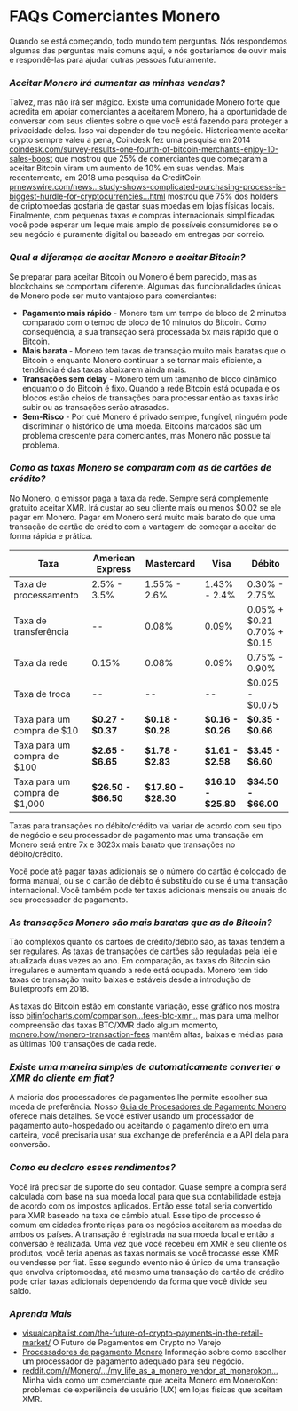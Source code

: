 # FAQs Comerciantes Monero

Quando se está começando, todo mundo tem perguntas. Nós respondemos algumas das perguntas mais comuns aqui, e nós gostariamos de ouvir mais e respondê-las para ajudar outras pessoas futuramente.

### _Aceitar Monero irá aumentar as minhas vendas?_

Talvez, mas não irá ser mágico. Existe uma comunidade Monero forte que acredita em apoiar comerciantes a aceitarem Monero, há a oportunidade de conversar com seus clientes sobre o que você está fazendo para proteger a privacidade deles. Isso vai depender do teu negócio. Historicamente aceitar crypto sempre valeu a pena, Coindesk fez uma pesquisa em 2014 [coindesk.com/survey-results-one-fourth-of-bitcoin-merchants-enjoy-10-sales-boost](https://www.coindesk.com/survey-results-one-fourth-of-bitcoin-merchants-enjoy-10-sales-boost) que mostrou que 25% de comerciantes que começaram a aceitar Bitcoin viram um aumento de 10% em suas vendas. Mais recentemente, em 2018 uma pesquisa da CreditCoin [prnewswire.com/news...study-shows-complicated-purchasing-process-is-biggest-hurdle-for-cryptocurrencies...html](https://www.prnewswire.com/news-releases/new-study-shows-complicated-purchasing-process-is-biggest-hurdle-for-cryptocurrencies-300674527.html) mostrou que 75% dos holders de criptomoedas gostaria de gastar suas moedas em lojas físicas locais. Finalmente, com pequenas taxas e compras internacionais simplificadas você pode esperar um leque mais amplo de possíveis consumidores se o seu negócio é puramente digital ou baseado em entregas por correio.

### _Qual a diferança de aceitar Monero e aceitar Bitcoin?_

Se preparar para aceitar Bitcoin ou Monero é bem parecido, mas as blockchains se comportam diferente. Algumas das funcionalidades únicas de Monero pode ser muito vantajoso para comerciantes:

- **Pagamento mais rápido** - Monero tem um tempo de bloco de 2 minutos comparado com o tempo de bloco de 10 minutos do Bitcoin. Como consequência, a sua transação será processada 5x mais rápido que o Bitcoin.
- **Mais barata** - Monero tem taxas de transação muito mais baratas que o Bitcoin e enquanto Monero continuar a se tornar mais eficiente, a tendência é das taxas abaixarem ainda mais.
- **Transações sem delay** - Monero tem um tamanho de bloco dinâmico enquanto o do Bitcoin é fixo. Quando a rede Bitcoin está ocupada e os blocos estão cheios de transações para processar então as taxas irão subir ou as transações serão atrasadas.
- **Sem-Risco** - Por quê Monero é privado sempre, fungível, ninguém pode discriminar o histórico de uma moeda. Bitcoins marcados são um problema crescente para comerciantes, mas Monero não possue tal problema.

### _Como as taxas Monero se comparam com as de cartões de crédito?_

No Monero, o emissor paga a taxa da rede. Sempre será complemente gratuito aceitar XMR. Irá custar ao seu cliente mais ou menos $0.02 se ele pagar em Monero. Pagar em Monero será muito mais barato do que uma transação de cartão de crédito com a vantagem de começar a aceitar de forma rápida e prática.

| Taxa | American Express | Mastercard | Visa | Débito |
|--|--|--|--|--|
| Taxa de processamento | 2.5% - 3.5% | 1.55% - 2.6% | 1.43% - 2.4% | 0.30% - 2.75% |
| Taxa de transferência | -- | 0.08% | 0.09% | 0.05% + $0.21 0.70% + $0.15 |
| Taxa da rede | 0.15% | 0.08% | 0.09% | 0.75% - 0.90% |
| Taxa de troca | -- | -- | -- | $0.025 - $0.075 |
| Taxa para um compra de $10 | **$0.27 - $0.37** | **$0.18 - $0.28** | **$0.16 - $0.26** | **$0.35 - $0.66** |
| Taxa para um compra de $100 | **$2.65 - $6.65** | **$1.78 - $2.83** | **$1.61 - $2.58** | **$3.45 - $6.60** |
| Taxa para um compra de $1,000 | **$26.50 - $66.50** | **$17.80 - $28.30** | **$16.10 - $25.80** | **$34.50 - $66.00** |

Taxas para transações no débito/crédito vai variar de acordo com seu tipo de negócio e seu processador de pagamento mas uma transação em Monero será entre 7x e 3023x mais barato que transações no débito/crédito.

Você pode até pagar taxas adicionais se o número do cartão é colocado de forma manual, ou se o cartão de débito é substituído ou se é uma transação internacional. Você também pode ter taxas adicionais mensais ou anuais do seu processador de pagamento.

### _As transações Monero são mais baratas que as do Bitcoin?_

Tão complexos quanto os cartões de crédito/débito são, as taxas tendem a ser regulares. As taxas de transações de cartões são reguladas pela lei e atualizada duas vezes ao ano. Em comparação, as taxas do Bitcoin são irregulares e aumentam quando a rede está ocupada. Monero tem tido taxas de transação muito baixas e estáveis desde a introdução de Bulletproofs em 2018.

As taxas do Bitcoin estão em constante variação, esse gráfico nos mostra isso [bitinfocharts.com/comparison...fees-btc-xmr...](https://bitinfocharts.com/comparison/transactionfees-btc-xmr-sma7.html#1y) mas para uma melhor compreensão das taxas BTC/XMR dado algum momento, [monero.how/monero-transaction-fees](https://www.monero.how/monero-transaction-fees) mantêm altas, baixas e médias para as últimas 100 transações de cada rede.

### _Existe uma maneira simples de automaticamente converter o XMR do cliente em fiat?_

A maioria dos processadores de pagamentos lhe permite escolher sua moeda de preferência. Nosso [Guia de Procesadores de Pagamento Monero](https://www.monerooutreach.org/merchants/monero-payment-processor-guide.html) oferece mais detalhes. Se você estiver usando um processador de pagamento auto-hospedado ou aceitando o pagamento direto em uma carteira, você precisaria usar sua exchange de preferência e a API dela para conversão.

### _Como eu declaro esses rendimentos?_

Você irá precisar de suporte do seu contador. Quase sempre a compra será calculada com base na sua moeda local para que sua contabilidade esteja de acordo com os impostos aplicados. Então esse total seria convertido para XMR baseado na taxa de câmbio atual. Esse tipo de processo é comum em cidades fronteiriças para os negócios aceitarem as moedas de ambos os países. A transação é registrada na sua moeda local e então a conversão é realizada. Uma vez que você recebeu em XMR e seu cliente os produtos, você teria apenas as taxas normais se você trocasse esse XMR ou vendesse por fiat. Esse segundo evento não é único de uma transação que envolva criptomoedas, até mesmo uma transação de cartão de crédito pode criar taxas adicionais dependendo da forma que você divide seu saldo.

### _Aprenda Mais_

- [visualcapitalist.com/the-future-of-crypto-payments-in-the-retail-market/](https://www.visualcapitalist.com/the-future-of-crypto-payments-in-the-retail-market/)
O Futuro de Pagamentos em Crypto no Varejo
- [Processadores de pagamento Monero](https://www.monerooutreach.org/merchants/monero-payment-processor-guide.html)
Informação sobre como escolher um processador de pagamento adequado para seu negócio.
- [reddit.com/r/Monero/.../my_life_as_a_monero_vendor_at_monerokon...](https://www.reddit.com/r/Monero/comments/c5f02g/my_life_as_a_monero_vendor_at_monerokon_or_ux/)
Minha vida como um comerciante que aceita Monero em MoneroKon: problemas de experiência de usuário (UX) em lojas físicas que aceitam XMR.
